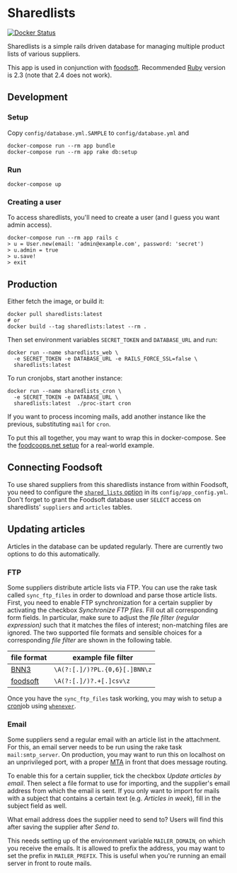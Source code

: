 # Sharedlists

[![Docker Status](https://img.shields.io/docker/build/foodcoops/sharedlists.svg)](https://hub.docker.com/r/foodcoops/sharedlists)

Sharedlists is a simple rails driven database for managing multiple product lists of various suppliers.

This app is used in conjunction with [foodsoft](https://github.com/foodcoops/foodsoft).
Recommended [Ruby](http://ruby-lang.org/) version is 2.3 (note that 2.4 does not work).


## Development

### Setup

Copy `config/database.yml.SAMPLE` to `config/database.yml` and

    docker-compose run --rm app bundle
    docker-compose run --rm app rake db:setup

### Run

    docker-compose up

### Creating a user

To access sharedlists, you'll need to create a user (and I guess you want admin access).

    docker-compose run --rm app rails c
    > u = User.new(email: 'admin@example.com', password: 'secret')
    > u.admin = true
    > u.save!
    > exit

## Production

Either fetch the image, or build it:

    docker pull sharedlists:latest
    # or
    docker build --tag sharedlists:latest --rm .

Then set environment variables `SECRET_TOKEN` and `DATABASE_URL` and run:

    docker run --name sharedlists_web \
      -e SECRET_TOKEN -e DATABASE_URL -e RAILS_FORCE_SSL=false \
      sharedlists:latest

To run cronjobs, start another instance:

    docker run --name sharedlists_cron \
      -e SECRET_TOKEN -e DATABASE_URL \
      sharedlists:latest  ./proc-start cron

If you want to process incoming mails, add another instance like the previous,
substituting `mail` for `cron`.

To put this all together, you may want to wrap this in docker-compose. See
the [foodcoops.net setup](https://github.com/foodcoops/foodcoops.net/) for a real-world example.


## Connecting Foodsoft

To use shared suppliers from this sharedlists instance from within Foodsoft, you need
to configure the [`shared_lists` option](https://github.com/foodcoops/foodsoft/blob/31689dfb75d203ab39405c313817e8c40e2cab36/config/app_config.yml.SAMPLE#L154)
in its `config/app_config.yml`. Don't forget to grant the Foodsoft database user
`SELECT` access on sharedlists' `suppliers` and `articles` tables.


## Updating articles

Articles in the database can be updated regularly. There are currently two options to
do this automatically.

### FTP

Some suppliers distribute article lists via FTP. You can use the rake task
called `sync_ftp_files` in order to download and parse those article
lists. First, you need to enable FTP synchronization for a certain supplier by
activating the checkbox _Synchronize FTP files_. Fill out all corresponding form
fields. In particular, make sure to adjust the *file filter (regular
expression)* such that it matches the files of interest; non-matching files are
ignored. The two supported file formats and sensible choices for a corresponding
*file filter* are shown in the following table.

| file format                 | example file filter           |
|-----------------------------|-------------------------------|
| [BNN3][bnn3-format]         | `\A(?:[.]/)?PL.{0,6}[.]BNN\z` |
| [foodsoft][foodsoft-format] | `\A(?:[.]/)?.+[.]csv\z`       |

[bnn3-format]: https://github.com/foodcoops/foodsoft/wiki/File-formats-for-article-lists#user-content-format-bnn3
[foodsoft-format]: https://github.com/foodcoops/foodsoft/wiki/File-formats-for-article-lists#user-content-format-foodsoft

Once you have the `sync_ftp_files` task working, you may wish to setup a
[cron](https://en.wikipedia.org/wiki/Cron)job using
[`whenever`](https://github.com/javan/whenever).

### Email

Some suppliers send a regular email with an article list in the attachment. For this, an
email server needs to be run using the rake task `mail:smtp_server`.
On production, you may want to run this on localhost on an unprivileged port, with a
proper [MTA](https://en.wikipedia.org/wiki/Message_transfer_agent) in front that
does message routing.

To enable this for a certain supplier, tick the checkbox _Update articles by email_. Then
select a file format to use for importing, and the supplier's email address from which the
email is sent. If you only want to import for mails with a subject that contains a certain
text (e.g. _Articles in week_), fill in the subject field as well.

What email address does the supplier need to send to? Users will find this after saving
the supplier after _Send to_.

This needs setting up of the environment variable `MAILER_DOMAIN`, on which you receive the
emails. It is allowed to prefix the address, you may want to set the prefix in `MAILER_PREFIX`.
This is useful when you're running an email server in front to route mails.

